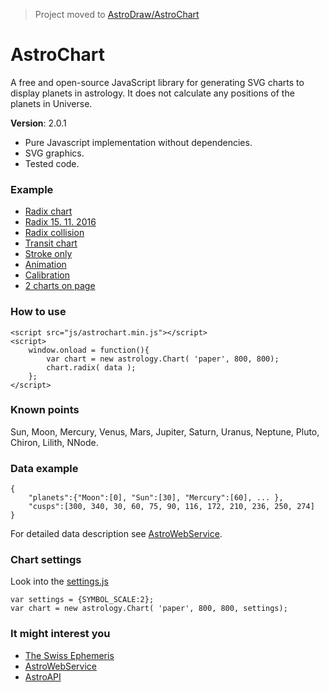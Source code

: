 > Project moved to [AstroDraw/AstroChart](https://github.com/AstroDraw/AstroChart)

# AstroChart
A free and open-source JavaScript library for generating SVG charts to display planets in astrology. It does not calculate any positions of the planets in Universe.

**Version**: 2.0.1

- Pure Javascript implementation without dependencies.
- SVG graphics.
- Tested code.

### Example
- [Radix chart](https://cdn.rawgit.com/Kibo/AstroChart/master/project/examples/radix/radix.html)
- [Radix 15. 11. 2016](https://cdn.rawgit.com/Kibo/AstroChart/master/project/examples/radix/radix_2016_11_15.html)
- [Radix collision](https://cdn.rawgit.com/Kibo/AstroChart/master/project/examples/radix/radix_collision.html)
- [Transit chart](https://cdn.rawgit.com/Kibo/AstroChart/master/project/examples/transit/transit.html)
- [Stroke only](https://cdn.rawgit.com/Kibo/AstroChart/master/project/examples/transit/stroke_only.html)
- [Animation](https://cdn.rawgit.com/Kibo/AstroChart/master/project/examples/transit/animate.html)
- [Calibration](https://cdn.rawgit.com/Kibo/AstroChart/master/project/examples/debug/calibration.html)
- [2 charts on page](https://cdn.rawgit.com/Kibo/AstroChart/master/project/examples/2ChartsOnPage/2radix.html)


### How to use
```
<script src="js/astrochart.min.js"></script>
<script>
	window.onload = function(){	
		var chart = new astrology.Chart( 'paper', 800, 800);
		chart.radix( data );					
	};			
</script>
```
### Known points
Sun, Moon, Mercury, Venus, Mars, Jupiter, Saturn, Uranus, Neptune, Pluto, Chiron, Lilith, NNode.

### Data example
``` 
{
	"planets":{"Moon":[0], "Sun":[30], "Mercury":[60], ... },
	"cusps":[300, 340, 30, 60, 75, 90, 116, 172, 210, 236, 250, 274]	
}
```
For detailed data description see [AstroWebService](https://github.com/Kibo/AstroWebService).

### Chart settings
Look into the [settings.js](https://github.com/Kibo/AstroChart/blob/master/project/src/settings.js)
```
var settings = {SYMBOL_SCALE:2};
var chart = new astrology.Chart( 'paper', 800, 800, settings);
```

### It might interest you
- [The Swiss Ephemeris](http://www.astro.com/swisseph/swephinfo_e.htm)
- [AstroWebService](https://github.com/Kibo/AstroWebService)
- [AstroAPI](https://github.com/Kibo/AstroAPI)
